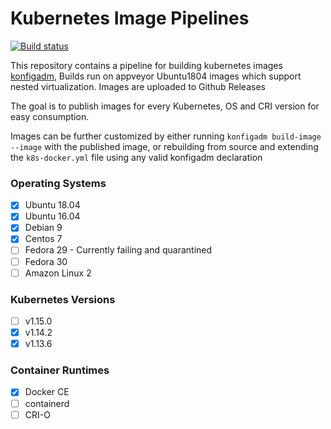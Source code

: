 # Kubernetes Image Pipelines

[![Build status](https://ci.appveyor.com/api/projects/status/tpwojba92e48w36m?svg=true)](https://ci.appveyor.com/project/moshloop/konfigadm-images)

This repository contains a pipeline for building kubernetes images [konfigadm](https://github.com/moshloop/konfigadm), Builds run on appveyor Ubuntu1804 images which support nested virtualization. Images are uploaded to Github Releases

The goal is to publish images for every Kubernetes, OS and CRI version for easy consumption.

Images can be further customized by either running `konfigadm build-image --image` with the published image, or rebuilding from source and extending the `k8s-docker.yml` file using any valid konfigadm declaration

### Operating Systems

- [x] Ubuntu 18.04
- [x] Ubuntu 16.04
- [x] Debian 9
- [x] Centos 7
- [ ] Fedora 29 - Currently failing and quarantined
- [ ] Fedora 30
- [ ] Amazon Linux 2

### Kubernetes Versions

- [ ] v1.15.0
- [x] v1.14.2
- [x] v1.13.6

### Container Runtimes

- [x] Docker CE
- [ ] containerd
- [ ] CRI-O
